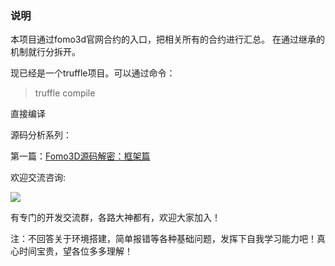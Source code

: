 ### 说明
本项目通过fomo3d官网合约的入口，把相关所有的合约进行汇总。
在通过继承的机制就行分拆开。

现已经是一个truffle项目。可以通过命令：

> truffle compile

直接编译

源码分析系列：

第一篇：[Fomo3D源码解密：框架篇](https://mp.weixin.qq.com/s/kT94y3kHZKa-JXXWWGqD_A)


欢迎交流咨询:

![](https://github.com/reedhong/fomo3d_clone/blob/master/src/images/wechat.jpeg)

有专门的开发交流群，各路大神都有，欢迎大家加入！

注：不回答关于环境搭建，简单报错等各种基础问题，发挥下自我学习能力吧！真心时间宝贵，望各位多多理解！
